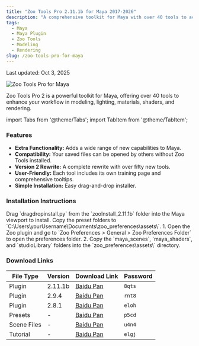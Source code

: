 ```yaml
---
title: "Zoo Tools Pro 2.11.1b for Maya 2017-2026"
description: "A comprehensive toolkit for Maya with over 40 tools to accelerate modeling, lighting, shading, and rendering workflows."
tags:
  - Maya
  - Maya Plugin
  - Zoo Tools
  - Modeling
  - Rendering
slug: /zoo-tools-pro-for-maya
---
```


Last updated: Oct 3, 2025

![Zoo Tools Pro for Maya](https://www.gfxcamp.com/wp-content/uploads/2021/06/Zoo-Tools-Pro-2.5.1-for-Maya-2022.jpg)

Zoo Tools Pro 2 is a powerful toolkit for Maya, offering over 40 tools to enhance your workflow in modeling, lighting, materials, shaders, and rendering.

import Tabs from '@theme/Tabs';
import TabItem from '@theme/TabItem';

### Features
*   **Extra Functionality:** Adds a wide range of new capabilities to Maya.
*   **Compatibility:** Your saved files can be opened by others without Zoo Tools installed.
*   **Version 2 Rewrite:** A complete rewrite with over fifty new tools.
*   **User-Friendly:** Each tool includes its own training page and comprehensive tooltips.
*   **Simple Installation:** Easy drag-and-drop installer.

### Installation Instructions

<Tabs>
  <TabItem value="plugin" label="Plugin">
    Drag `dragdropinstall.py` from the `zooInstall_2.11.1b` folder into the Maya viewport to install.
  </TabItem>
  <TabItem value="presets" label="Presets">
    Copy the preset folders to `C:\Users\yourUsername\Documents\zoo_preferences\assets\`.
  </TabItem>
  <TabItem value="scenes" label="Scene Files">
    1. Open the Zoo plugin and go to `Zoo Preferences > General > Zoo Preferences Folder` to open the preferences folder.
    2. Copy the `maya_scenes`, `maya_shaders`, and `studioLibrary` folders into the `zoo_preferences\assets\` directory.
  </TabItem>
</Tabs>

### Download Links

| File Type | Version | Download Link | Password |
|---|---|---|---|
| Plugin | 2.11.1b | [Baidu Pan](https://pan.baidu.com/s/1xAXGKi0Umedf5kkrFPCoqA?pwd=8qts) | `8qts` |
| Plugin | 2.9.4 | [Baidu Pan](https://pan.baidu.com/s/1aI9C3LxIu_Vo0KIZsAEHqA?pwd=rnt8) | `rnt8` |
| Plugin | 2.8.1 | [Baidu Pan](https://pan.baidu.com/s/1L-tFZcAXZg1knemI9_gRhg?pwd=eloh) | `eloh` |
| Presets | - | [Baidu Pan](https://pan.baidu.com/s/1CapQzbMJ8YasoxoweylIhQ?pwd=p5cd) | `p5cd` |
| Scene Files | - | [Baidu Pan](https://pan.baidu.com/s/1VFpmHljZE0knqfRG4bVCUA?pwd=u4n4) | `u4n4` |
| Tutorial | - | [Baidu Pan](https://pan.baidu.com/s/1JoCRHJ3lDFr_wpcD0uu7iQ?pwd=elgj) | `elgj` |

